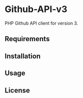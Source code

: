 # Github-API-v3

PHP Github API client for version 3.

## Requirements

## Installation

## Usage

## License